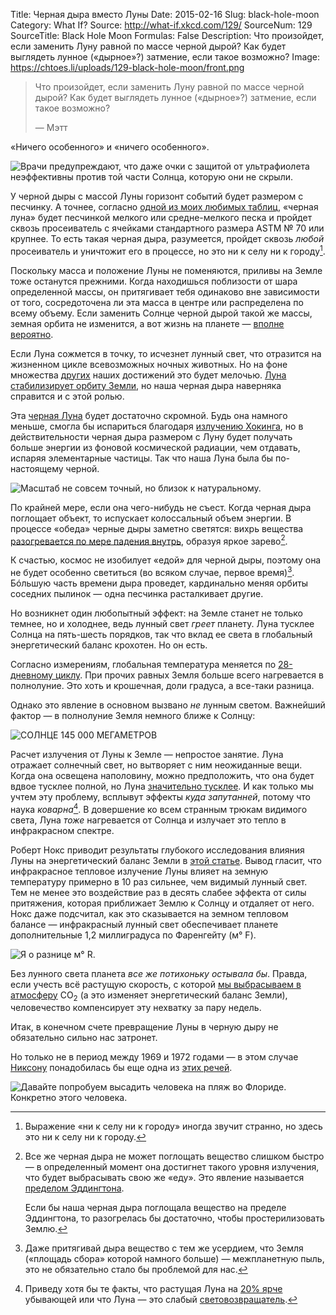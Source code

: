 Title: Черная дыра вместо Луны
Date: 2015-02-16
Slug: black-hole-moon
Category: What If?
Source: http://what-if.xkcd.com/129/
SourceNum: 129
SourceTitle: Black Hole Moon
Formulas: False
Description: Что произойдет, если заменить Луну равной по массе черной дырой? Как будет выглядеть лунное («дырное»?) затмение, если такое возможно?
Image: https://chtoes.li/uploads/129-black-hole-moon/front.png

> Что произойдет, если заменить Луну равной по массе черной дырой? Как будет выглядеть лунное («дырное»?) затмение, если такое возможно?
>
> — Мэтт

«Ничего особенного» и «ничего особенного».

![](/uploads/129-black-hole-moon/eclipse_ru.png "Врачи предупреждают, что даже очки с защитой от ультрафиолета неэффективны против той части Солнца, которую они не скрыли.")

У черной дыры с массой Луны горизонт событий будет размером с песчинку. А точнее, согласно [одной из моих любимых таблиц](http://pubs.usgs.gov/of/2003/of03-001/htmldocs/images/chart.pdf "таблица (англ.)"), «черная луна» будет песчинкой мелкого или средне-мелкого песка и пройдет сквозь просеиватель с ячейками стандартного размера ASTM №&nbsp;70 или крупнее. То есть такая черная дыра, разумеется, пройдет сквозь *любой* просеиватель и уничтожит его в процессе, но это ни к селу ни к городу[^1].

[^1]: Выражение «ни к селу ни к городу» иногда звучит странно, но здесь это ни к селу ни к городу.

Поскольку масса и положение Луны не поменяются, приливы на Земле тоже останутся прежними. Когда находишься поблизости от шара определенной массы, он притягивает тебя одинаково вне зависимости от того, сосредоточена ли эта масса в центре или распределена по всему объему. Если заменить Солнце черной дырой такой же массы, земная орбита не изменится, а вот жизнь на планете — [вполне вероятно](//chtoes.li/sunless-earth/ "Земля без Солнца").

Если Луна сожмется в точку, то исчезнет лунный свет, что отразится на жизненном цикле всевозможных ночных животных. Но на фоне множества [других](http://xkcd.ru/1338/ "Наземные млекопитающие") наших достижений это будет мелочью. [Луна стабилизирует орбиту Земли](http://www.nature.com/nature/journal/v361/n6413/abs/361615a0.html "Стабилизация наклона Земной орбиты Луной (англ.)"), но наша черная дыра наверняка справится и с этой ролью.

Эта [черная Луна](https://www.youtube.com/watch?v=KupUxhVX5T8 "Агата Кристи — Черная луна") будет достаточно скромной. Будь она намного меньше, смогла бы испариться благодаря [излучению Хокинга](https://ru.wikipedia.org/wiki/Излучение_Хокинга "Излучение Хокинга"), но в действительности черная дыра размером с Луну будет получать больше энергии из фоновой космической радиации, чем отдавать, испаряя элементарные частицы. Так что наша Луна была бы по-настоящему черной.

![](/uploads/129-black-hole-moon/phases_ru.png "Масштаб не совсем точный, но близок к натуральному.")

По крайней мере, если она чего-нибудь не съест. Когда черная дыра поглощает объект, то испускает колоссальный объем энергии. В процессе «обеда» черные дыры заметно светятся: вихрь вещества [разогревается по мере падения внутрь](http://www.gothosenterprises.com/black_holes/outside_black_holes.html "Gothos: астрономия. Автостопом по черным дырам от Джиллиана (англ.)"), образуя яркое зарево[^2].

	
[^2]:
    Все же черная дыра не может поглощать вещество слишком быстро — в определенный момент она достигнет такого уровня излучения, что будет выбрасывать свою же «еду». Это явление называется [пределом Эддингтона](https://ru.wikipedia.org/wiki/Предел_Эддингтона "Предел Эддингтона").

    Если бы наша черная дыра поглощала вещество на пределе Эддингтона, то разогрелась бы достаточно, чтобы простерилизовать Землю.

К счастью, космос не изобилует «едой» для черной дыры, поэтому она не будет особенно светиться (во всяком случае, первое время)[^3]. Бóльшую часть времени дыра проведет, кардинально меняя орбиты соседних пылинок — одна песчинка расталкивает другие.

[^3]: Даже притягивай дыра вещество с тем же усердием, что Земля («площадь сбора» которой намного больше) — межпланетную пыль, это не обязательно стало бы проблемой для нас.

Но возникнет один любопытный эффект: на Земле станет не только темнее, но и холоднее, ведь лунный свет *греет* планету. Луна тусклее Солнца на пять-шесть порядков, так что вклад ее света в глобальный энергетический баланс крохотен. Но он есть.

Согласно измерениям, глобальная температура меняется по [28-дневному циклу](http://onlinelibrary.wiley.com/doi/10.1029/2000GL011651/abstract "Доказательство влияния лунных фаз на температуру воздуха по всей поверхности планеты — Анэйамба — 2012 г. — Записки по геофизическим исследованиям — Wiley Online Library (англ.)"). При прочих равных Земля больше всего нагревается в полнолуние. Это хоть и крошечная, доли градуса, а все-таки разница.

Однако это явление в основном вызвано *не* лунным светом. Важнейший фактор — в полнолуние Земля немного ближе к Солнцу:

![](/uploads/129-black-hole-moon/barycenter_ru.png "СОЛНЦЕ 145 000 МЕГАМЕТРОВ")

Расчет излучения от Луны к Земле — непростое занятие. Луна отражает солнечный свет, но вытворяет с ним неожиданные вещи. Когда она освещена наполовину, можно предположить, что она будет вдвое тусклее полной, но Луна [значительно тусклее](http://home.earthlink.net/~kitathome/LunarLight/moonlight_gallery/technique/moonbright.htm "Яркость лунного света (англ.)"). И как только мы учтем эту проблему, всплывут эффекты *куда запутанней*, потому что наука *коварна*[^4]. В довершение ко всем странным трюкам видимого света, Луна *тоже* нагревается от Солнца и излучает это тепло в инфракрасном спектре.

[^4]: Приведу хотя бы те факты, что растущая Луна на [20% ярче](http://www.jstor.org/discover/10.2307/2402251?sid=21105340972791&uid=2&uid=4&uid=3739808&uid=3739256 "Способ расчета яркости лунного света на поверхности Земли — JSTOR: журнал по прикладной экологии (англ.)") убывающей или что Луна — это слабый [световозвращатель](http://ice-halo.net/wiki/atoptics/geometry/effekt-protivostosniya "Эффект противостояния").

Роберт Нокс приводит результаты глубокого исследования влияния Луны на энергетический баланс Земли в [этой статье](http://scitation.aip.org/content/aapt/journal/ajp/67/12/10.1119/1.19109?ver=pdfcov "Физические аспекты парникового эффекта и глобального потепления (англ.)"). Вывод гласит, что инфракрасное тепловое излучение Луны влияет на земную температуру примерно в 10&nbsp;раз сильнее, чем видимый лунный свет. Тем не менее это воздействие раз в десять слабее эффекта от силы притяжения, которая приближает Землю к Солнцу и отдаляет от него. Нокс даже подсчитал, как это сказывается на земном тепловом балансе — инфракрасный лунный свет обеспечивает планете дополнительные 1,2 миллиградуса по Фаренгейту (м°&nbsp;F).

![](/uploads/129-black-hole-moon/unit_ru.png "Я о разнице м° R.")

Без лунного света планета *все же потихоньку остывала бы*. Правда, если учесть всё растущую скорость, с которой [мы выбрасываем в атмосферу](https://ru.wikipedia.org/wiki/График_Килинга "График Килинга") CO<sub>2</sub> (а это изменяет энергетический баланс Земли), человечество компенсирует эту нехватку за пару недель.

Итак, в конечном счете превращение Луны в черную дыру не обязательно сильно нас затронет.

Но только не в период между 1969 и 1972 годами — в этом случае [Никсону](http://www.archives.gov/presidential-libraries/events/centennials/nixon/images/exhibit/rn100-6-1-2.pdf "Записки Сафира (англ.)") понадобилась бы еще одна из [этих речей](http://xkcd.com/1484/ "Выступления об Аполло (англ.)").

![](/uploads/129-black-hole-moon/nixon_ru.png "Давайте попробуем высадить человека на пляж во Флориде. Конкретно этого человека.")
